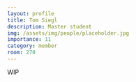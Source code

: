 ```yaml
---
layout: profile
title: Tom Siegl
description: Master student
img: /assets/img/people/placeholder.jpg
importance: 11
category: member
room: 270
---
```


WIP
